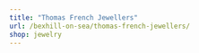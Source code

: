```yaml
---
title: "Thomas French Jewellers"
url: /bexhill-on-sea/thomas-french-jewellers/
shop: jewelry
---
```


